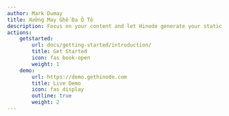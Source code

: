 ```yaml
---
author: Mark Dumay
title: Xưởng May Ghế Da Ô Tô
description: Focus on your content and let Hinode generate your static website. Use powerful shortcodes to add interactive elements with ease. And best of all - it is open source.
actions:
    getstarted:
        url: docs/getting-started/introduction/
        title: Get Started
        icon: fas book-open
        weight: 1
    demo:
        url: https://demo.gethinode.com
        title: Live Demo
        icon: fas display
        outline: true
        weight: 2
---
```


